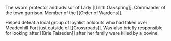 The sworn protector and advisor of Lady [[Lilith Oakspring]]. Commander of the town garrison. Member of the [[Order of Wardens]].

Helped defeat a local group of loyalist holdouts who had taken over Meadenhill Fort just outside of [[Crossroads]]. Was also briefly responsible for looking after [[Brie Faiseden]] after her family were killed by a bovine. 